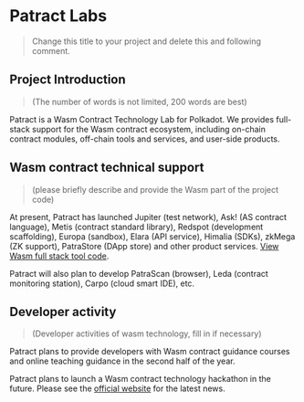 # Patract Labs

> Change this title to your project and delete this and following comment.

## Project Introduction

> (The number of words is not limited, 200 words are best) 

Patract is a Wasm Contract Technology Lab for Polkadot. We provides full-stack support for the Wasm contract ecosystem, including on-chain contract modules, off-chain tools and services, and user-side products.

## Wasm contract technical support

> (please briefly describe and provide the Wasm part of the project code)

At present, Patract has launched Jupiter (test network), Ask! (AS contract language), Metis (contract standard library), Redspot (development scaffolding), Europa (sandbox), Elara (API service), Himalia (SDKs), zkMega (ZK support), PatraStore (DApp store) and other product services. [View Wasm full stack tool code](https://github.com/patractlabs).

Patract will also plan to develop PatraScan (browser), Leda (contract monitoring station), Carpo (cloud smart IDE), etc.

## Developer activity

> (Developer activities of wasm technology, fill in if necessary)

Patract plans to provide developers with Wasm contract guidance courses and online teaching guidance in the second half of the year.

Patract plans to launch a Wasm contract technology hackathon in the future. Please see the [official website](https://patract.io/) for the latest news.

